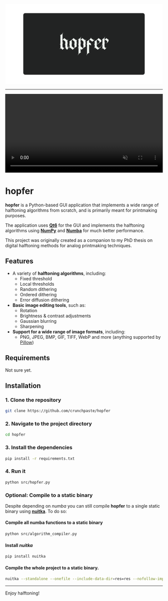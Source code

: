 ![hopfer](thumbnail.svg)

---

<p align="center">
  <video src="https://github.com/user-attachments/assets/1d057a71-8733-4be5-95ac-585cc8cf2457" width="100%" controls autoplay loop muted playsinline/>
</p>

# hopfer

**hopfer** is a Python-based GUI application that implements a wide range of halftoning algorithms from scratch, and is primarily meant for printmaking purposes.

The application uses [**Qt6**](https://doc.qt.io/qtforpython-6/index.html) for the GUI and implements the halftoning algorithms using [**NumPy**](https://numpy.org/) and [**Numba**](https://numba.pydata.org/) for much better performance.

This project was originally created as a companion to my PhD thesis on digital halftoning methods for analog printmaking techniques.

## Features

- A variety of **halftoning algorithms**, including:
  - Fixed threshold
  - Local thresholds
  - Random dithering
  - Ordered dithering
  - Error diffusion dithering
- **Basic image editing tools**, such as:
  - Rotation
  - Brightness & contrast adjustments
  - Gaussian blurring
  - Sharpening
- **Support for a wide range of image formats**, including:
  - PNG, JPEG, BMP, GIF, TIFF, WebP and more (anything supported by [Pillow](https://pillow.readthedocs.io/en/stable/))

## Requirements

Not sure yet.

## Installation

### 1. Clone the repository

```bash
git clone https://github.com/crunchpaste/hopfer
```

### 2. Navigate to the project directory

```bash
cd hopfer
```

### 3. Install the dependencies

```bash
pip install -r requirements.txt
```

### 4. Run it

```bash
python src/hopfer.py
```

### Optional: Compile to a static binary

Despite depending on *numba* you can still compile **hopfer** to a single static binary using [**nuitka**](https://nuitka.net/). To do so:

#### Compile all numba functions to a static binary

```bash
python src/algorithm_compiler.py
```

#### Install *nuitka*

```bash
pip install nuitka
```

#### Compile the whole project to a static binary.

```bash
nuitka --standalone --onefile --include-data-dir=res=res --nofollow-import-to=numba --enable-plugins=pyside6 src/hopfer.py
```




---

Enjoy halftoning!
